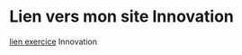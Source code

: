 # Lien vers mon site Innovation

[lien exercice]( https://marween.github.io/Innovation.io/.) Innovation 